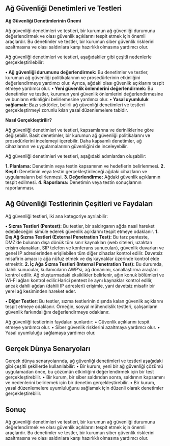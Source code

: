 ## Ağ Güvenliği Denetimleri ve Testleri

**Ağ Güvenliği Denetimlerinin Önemi**

Ağ güvenliği denetimleri ve testleri, bir kurumun ağ güvenliği durumunu değerlendirmek ve olası güvenlik açıklarını tespit etmek için önemli araçlardır. Bu denetimler ve testler, bir kurumun siber güvenlik risklerini azaltmasına ve olası saldırılara karşı hazırlıklı olmasına yardımcı olur.

Ağ güvenliği denetimleri ve testleri, aşağıdakiler gibi çeşitli nedenlerle gerçekleştirilebilir:

**•	Ağ güvenliği durumunu değerlendirmek:** Bu denetimler ve testler, kurumun ağ güvenliği politikalarının ve prosedürlerinin etkinliğini değerlendirmeye yardımcı olur. Ayrıca, ağdaki olası güvenlik açıklarını tespit etmeye yardımcı olur.
**•	Yeni güvenlik önlemlerini değerlendirmek:** Bu denetimler ve testler, kurumun yeni güvenlik önlemlerini değerlendirmesine ve bunların etkinliğini belirlemesine yardımcı olur.
**•	Yasal uyumluluk sağlamak:** Bazı sektörler, belirli ağ güvenliği denetimleri ve testleri gerçekleştirmeyi zorunlu kılan yasal düzenlemelere tabidir.

**Nasıl Gerçekleştirilir?**

Ağ güvenliği denetimleri ve testleri, kapsamlarına ve derinliklerine göre değişebilir. Basit denetimler, bir kurumun ağ güvenliği politikalarını ve prosedürlerini incelemeyi içerebilir. Daha kapsamlı denetimler, ağ cihazlarının ve uygulamalarının güvenliğini de inceleyebilir.

Ağ güvenliği denetimleri ve testleri, aşağıdaki adımlardan oluşabilir:

**1.	Planlama:** Denetimin veya testin kapsamının ve hedeflerin belirlenmesi.
**2.	Keşif:** Denetimin veya testin gerçekleştirileceği ağdaki cihazların ve uygulamaların belirlenmesi.
**3.	Değerlendirme:** Ağdaki güvenlik açıklarının tespit edilmesi.
**4.	Raporlama:** Denetimin veya testin sonuçlarının raporlanması.





## Ağ Güvenliği Testlerinin Çeşitleri ve Faydaları

Ağ güvenliği testleri, iki ana kategoriye ayrılabilir:

**•	Sızma Testleri (Pentest):** Bu testler, bir saldırganın ağda nasıl hareket edebileceğini simüle ederek güvenlik açıklarını tespit etmeye odaklanır.
        **1.	Dış Ağ Sızma Testleri (External Penetration Test):** Bu tarz penteste, DMZ‘de bulunan dışa dönük tüm sınır kaynakları (web siteleri, uzaktan erişim olanakları, SIP telefon ve konferans sunucuları), güvenlik duvarları ve genel IP adreslerinden erişilebilen tüm diğer cihazlar kontrol edilir. Davetsiz misafirin amacı iç ağa nüfuz etmek ve dış kaynaklar üzerinde kontrol elde etmektir.
        **2.	İç Ağa Sızma Testleri (Internal Penetration Test):** Bu durumda, dahili sunucular, kullanıcıların AWP’si, ağ donanımı, sanallaştırma araçları kontrol edilir. Ağ oluşturmadaki eksiklikler belirlenir, ağın konuk bölümleri ve Wi-Fi ağları kontrol edilir.Harici pentest ile aynı kaynaklar kontrol edilir, ancak dahili ağdan (dahili IP adresleri) erişimle, yani davetsiz misafir bir yerel ağ kesiminden hareket eder.

**•	Diğer Testler:** Bu testler, sızma testlerinin dışında kalan güvenlik açıklarını tespit etmeye odaklanır. Örneğin, sosyal mühendislik testleri, çalışanların güvenlik farkındalığını değerlendirmeye odaklanır.

Ağ güvenliği testlerinin faydaları şunlardır:
•	Güvenlik açıklarını tespit etmeye yardımcı olur.
•	Siber güvenlik risklerini azaltmaya yardımcı olur.
•	Yasal uyumluluğu sağlamaya yardımcı olur.

## Gerçek Dünya Senaryoları

Gerçek dünya senaryolarında, ağ güvenliği denetimleri ve testleri aşağıdaki gibi çeşitli şekillerde kullanılabilir:
  •	Bir kurum, yeni bir ağ güvenliği çözümü uygulamadan önce, bu çözümün etkinliğini değerlendirmek için bir test gerçekleştirebilir.
  •	Bir kurum, bir siber saldırıdan sonra, saldırının kapsamını ve nedenlerini belirlemek için bir denetim gerçekleştirebilir.
  •	Bir kurum, yasal düzenlemelere uyumluluğunu sağlamak için düzenli olarak denetimler gerçekleştirebilir.



## Sonuç

Ağ güvenliği denetimleri ve testleri, bir kurumun ağ güvenliği durumunu değerlendirmek ve olası güvenlik açıklarını tespit etmek için önemli araçlardır. Bu denetimler ve testler, bir kurumun siber güvenlik risklerini azaltmasına ve olası saldırılara karşı hazırlıklı olmasına yardımcı olur.
